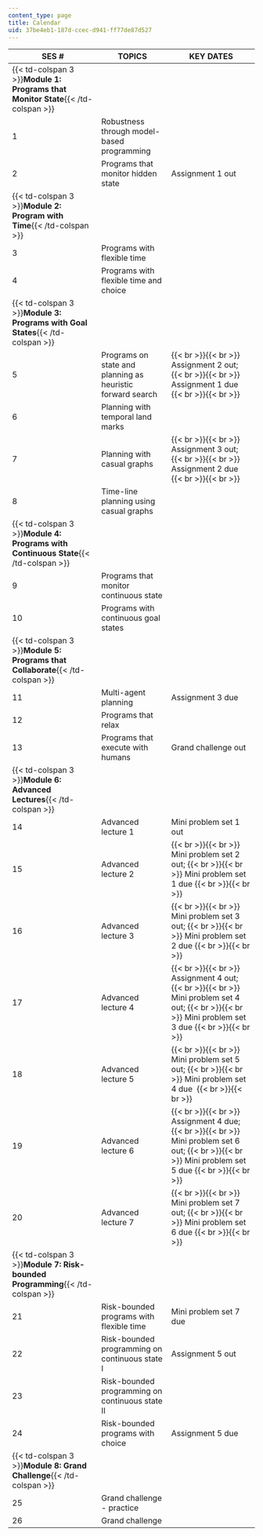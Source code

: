 ```yaml
---
content_type: page
title: Calendar
uid: 37be4eb1-187d-ccec-d941-ff77de87d527
---
```


| SES # | TOPICS | KEY DATES |
| --- | --- | --- |
| {{< td-colspan 3 >}}**Module 1: Programs that Monitor State**{{< /td-colspan >}} |||
| 1 | Robustness through model-based programming | &nbsp; |
| 2 | Programs that monitor hidden state | Assignment 1 out |
| {{< td-colspan 3 >}}**Module 2: Program with Time**{{< /td-colspan >}} |||
| 3 | Programs with flexible time | &nbsp; |
| 4 | Programs with flexible time and choice | &nbsp; |
| {{< td-colspan 3 >}}**Module 3: Programs with Goal States**{{< /td-colspan >}} |||
| 5 | Programs on state and planning as heuristic forward search |  {{< br >}}{{< br >}} Assignment 2 out; {{< br >}}{{< br >}} Assignment 1 due {{< br >}}{{< br >}}  |
| 6 | Planning with temporal land marks | &nbsp; |
| 7 | Planning with casual graphs |  {{< br >}}{{< br >}} Assignment 3 out; {{< br >}}{{< br >}} Assignment 2 due {{< br >}}{{< br >}}  |
| 8 | Time-line planning using casual graphs | &nbsp; |
| {{< td-colspan 3 >}}**Module 4: Programs with Continuous State**{{< /td-colspan >}} |||
| 9 | Programs that monitor continuous state | &nbsp; |
| 10 | Programs with continuous goal states | &nbsp; |
| {{< td-colspan 3 >}}**Module 5: Programs that Collaborate**{{< /td-colspan >}} |||
| 11 | Multi-agent planning | Assignment 3 due |
| 12 | Programs that relax | &nbsp; |
| 13 | Programs that execute with humans | Grand challenge out |
| {{< td-colspan 3 >}}**Module 6: Advanced Lectures**{{< /td-colspan >}} |||
| 14 | Advanced lecture 1 | Mini problem set 1 out |
| 15 | Advanced lecture 2 |  {{< br >}}{{< br >}} Mini problem set 2 out; {{< br >}}{{< br >}} Mini problem set 1 due {{< br >}}{{< br >}}  |
| 16 | Advanced lecture 3 |  {{< br >}}{{< br >}} Mini problem set 3 out; {{< br >}}{{< br >}} Mini problem set 2 due {{< br >}}{{< br >}}  |
| 17 | Advanced lecture 4 |  {{< br >}}{{< br >}} Assignment 4 out; {{< br >}}{{< br >}} Mini problem set 4 out; {{< br >}}{{< br >}} Mini problem set 3 due {{< br >}}{{< br >}}  |
| 18 | Advanced lecture 5 |  {{< br >}}{{< br >}} Mini problem set 5 out; {{< br >}}{{< br >}} Mini problem set 4 due  {{< br >}}{{< br >}}  |
| 19 | Advanced lecture 6 |  {{< br >}}{{< br >}} Assignment 4 due; {{< br >}}{{< br >}} Mini problem set 6 out; {{< br >}}{{< br >}} Mini problem set 5 due {{< br >}}{{< br >}}  |
| 20 | Advanced lecture 7 |  {{< br >}}{{< br >}} Mini problem set 7 out; {{< br >}}{{< br >}} Mini problem set 6 due {{< br >}}{{< br >}}  |
| {{< td-colspan 3 >}}**Module 7: Risk-bounded Programming**{{< /td-colspan >}} |||
| 21 | Risk-bounded programs with flexible time | Mini problem set 7 due  |
| 22 | Risk-bounded programming on continuous state I | Assignment 5 out |
| 23 | Risk-bounded programming on continuous state II | &nbsp; |
| 24 | Risk-bounded programs with choice | Assignment 5 due |
| {{< td-colspan 3 >}}**Module 8: Grand Challenge**{{< /td-colspan >}} |||
| 25 | Grand challenge - practice | &nbsp; |
| 26 | Grand challenge |